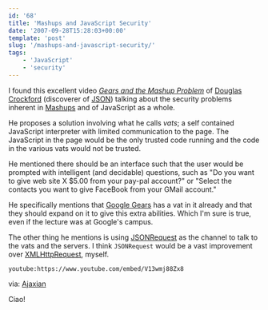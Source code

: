 ```yaml
---
id: '68'
title: 'Mashups and JavaScript Security'
date: '2007-09-28T15:28:03+00:00'
template: 'post'
slug: '/mashups-and-javascript-security/'
tags:
    - 'JavaScript'
    - 'security'
---
```


I found this excellent video
[_Gears and the Mashup Problem_](https://www.youtube.com/watch?v=V13wmj88Zx8)
of [Douglas Crockford](http://crockford.com/) (discoverer of
[JSON](http://json.org/)) talking about the security problems inherent in
[Mashups](http://en.wikipedia.org/wiki/Mashup_%28web_application_hybrid%29)
and of JavaScript as a whole.

He proposes a solution involving what he calls _vats_; a self contained
JavaScript interpreter with limited communication to the page. The JavaScript
in the page would be the only trusted code running and the code in the various
vats would not be trusted.<!-- more -->

He mentioned there should be an interface such that the user would be prompted
with intelligent (and decidable) questions, such as "Do you want to give web
site X \$5.00 from your pay-pal account?" or "Select the contacts you want to
give FaceBook from your GMail account."

He specifically mentions that [Google Gears](http://gears.google.com/) has a
vat in it already and that they should expand on it to give this extra
abilities. Which I'm sure is true, even if the lecture was at Google's campus.

The other thing he mentions is using
[JSONRequest](http://json.org/JSONRequest.html) as the channel to talk to the
vats and the servers. I think `JSONRequest` would be a vast improvement over
[XMLHttpRequest](http://en.wikipedia.org/wiki/Xmlhttprequest), myself.

`youtube:https://www.youtube.com/embed/V13wmj88Zx8`

via: [Ajaxian](http://ajaxian.com/archives/gears-and-the-mashup-problem)

Ciao!
